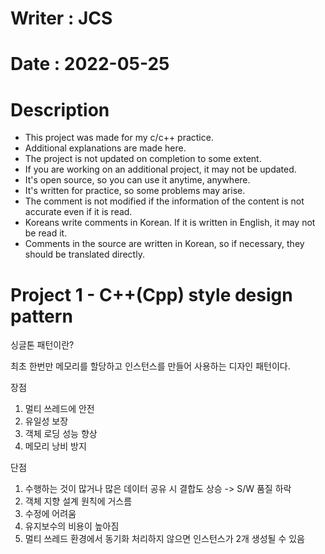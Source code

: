 # Writer : JCS
# Date : 2022-05-25
# Description
  * This project was made for my c/c++ practice.
  * Additional explanations are made here.
  * The project is not updated on completion to some extent.
  * If you are working on an additional project, it may not be updated.
  * It's open source, so you can use it anytime, anywhere.
  * It's written for practice, so some problems may arise.
  * The comment is not modified if the information of the content is not accurate even if it is read.
  * Koreans write comments in Korean. If it is written in English, it may not be read it.
  * Comments in the source are written in Korean, so if necessary, they should be translated directly.


# Project 1 - C++(Cpp) style design pattern
  싱글톤 패턴이란?
  
  최초 한번만 메모리를 할당하고 인스턴스를 만들어 사용하는 디자인 패턴이다.
 
  장점
  1. 멀티 쓰레드에 안전
  2. 유일성 보장
  3. 객체 로딩 성능 향상
  4. 메모리 낭비 방지

  단점
  1. 수행하는 것이 많거나 많은 데이터 공유 시 결합도 상승 -> S/W 품질 하락
  2. 객체 지향 설계 원칙에 거스름
  3. 수정에 어려움
  4. 유지보수의 비용이 높아짐
  5. 멀티 쓰레드 환경에서 동기화 처리하지 않으면 인스턴스가 2개 생성될 수 있음
